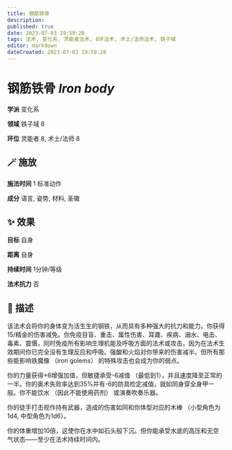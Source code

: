 ```yaml
---
title: 钢筋铁骨
description: 
published: true
date: 2023-07-03 19:59:28
tags: 法术, 变化系, 灵能者法术, 8环法术, 术士/法师法术, 铁子域
editor: markdown
dateCreated: 2023-07-03 19:59:28
---
```


# **钢筋铁骨** *Iron body*

**学派** 变化系 

**领域** 铁子域 8

**环位** 灵能者 8, 术士/法师 8

## 🪄 施放

**施法时间** 1 标准动作

**成分** 语言, 姿势, 材料, 圣徽

## ✨ 效果 

**目标** 自身 

**距离** 自身  

**持续时间** 1分钟/等级 

**法术抗力** 否

## 📖 描述

该法术会将你的身体变为活生生的钢铁，从而具有多种强大的抗力和能力。你获得15/精金的伤害减免。你免疫目盲、重击、属性伤害、耳聋、疾病、溺水、电击、毒素、震慑，同时免疫所有影响生理机能及呼吸方面的法术或攻击，因为在法术生效期间你已完全没有生理反应和呼吸。强酸和火焰对你带来的伤害减半。但所有那些能影响铁魔像 （iron golems） 的特殊攻击也会成为你的弱点。

你的力量获得+6增强加值，但敏捷承受-6减值 （最低到1），并且速度降至正常的一半。你的奥术失败率达到35%并有-6的防具检定减值，就如同身穿全身甲一般。你不能饮水 （因此不能使用药剂） 或演奏吹奏乐器。

你的徒手打击视作持有武器，造成的伤害如同和你体型对应的木棒 （小型角色为1d4, 中型角色为1d6）。

你的体重增加10倍，这使你在水中如石头般下沉。但你能承受水底的高压和无空气状态——至少在法术持续时间内。
    